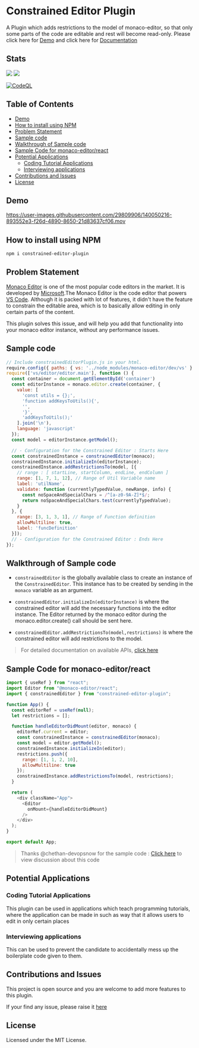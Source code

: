 # Constrained Editor Plugin <!-- omit in toc -->

A Plugin which adds restrictions to the model of monaco-editor, so that only some parts of the code are editable and rest will become read-only. Please click here for [Demo](https://constrained-editor-plugin.vercel.app/playground) and click here for [Documentation](https://constrained-editor-plugin.vercel.app/)

## Stats <!-- omit in toc -->

<a href="https://github.com/Pranomvignesh/constrained-editor-plugin/issues">
<img  src="https://img.shields.io/github/issues/Pranomvignesh/constrained-editor-plugin?style=for-the-badge"/></a>

<a href="https://github.com/Pranomvignesh/constrained-editor-plugin/stargazers">
<img  src="https://img.shields.io/github/stars/Pranomvignesh/constrained-editor-plugin?style=for-the-badge"></a>

[![CodeQL](https://github.com/Pranomvignesh/constrained-editor-plugin/actions/workflows/codeql-analysis.yml/badge.svg)](https://github.com/Pranomvignesh/constrained-editor-plugin/actions/workflows/codeql-analysis.yml)

## Table of Contents <!-- omit in toc -->

- [Demo](#demo)
- [How to install using NPM](#how-to-install-using-npm)
- [Problem Statement](#problem-statement)
- [Sample code](#sample-code)
- [Walkthrough of Sample code](#walkthrough-of-sample-code)
- [Sample Code for monaco-editor/react](#sample-code-for-monaco-editorreact)
- [Potential Applications](#potential-applications)
  - [Coding Tutorial Applications](#coding-tutorial-applications)
  - [Interviewing applications](#interviewing-applications)
- [Contributions and Issues](#contributions-and-issues)
- [License](#license)

## Demo

<https://user-images.githubusercontent.com/29809906/140050216-893552e3-f26d-4890-8650-21d83637cf06.mov>

## How to install using NPM

```bash
npm i constrained-editor-plugin
```

## Problem Statement

[Monaco Editor](https://microsoft.github.io/monaco-editor/) is one of the most popular code editors in the market. It is developed by [Microsoft](https://www.microsoft.com/en-in).The Monaco Editor is the code editor that powers [VS Code](https://github.com/Microsoft/vscode). Although it is packed with lot of features, it didn't have the feature to constrain the editable area, which is to basically allow editing in only certain parts of the content.

This plugin solves this issue, and will help you add that functionality into your monaco editor instance, without any performance issues.

## Sample code

```javascript
// Include constrainedEditorPlugin.js in your html.
require.config({ paths: { vs: '../node_modules/monaco-editor/dev/vs' } });
require(['vs/editor/editor.main'], function () {
  const container = document.getElementById('container')
  const editorInstance = monaco.editor.create(container, {
    value: [
      'const utils = {};',
      'function addKeysToUtils(){',
      '',
      '}',
      'addKeysToUtils();'
    ].join('\n'),
    language: 'javascript'
  });
  const model = editorInstance.getModel();

  // - Configuration for the Constrained Editor : Starts Here
  const constrainedInstance = constrainedEditor(monaco);
  constrainedInstance.initializeIn(editorInstance);
  constrainedInstance.addRestrictionsTo(model, [{
    // range : [ startLine, startColumn, endLine, endColumn ]
    range: [1, 7, 1, 12], // Range of Util Variable name
    label: 'utilName',
    validate: function (currentlyTypedValue, newRange, info) {
      const noSpaceAndSpecialChars = /^[a-z0-9A-Z]*$/;
      return noSpaceAndSpecialChars.test(currentlyTypedValue);
    }
  }, {
    range: [3, 1, 3, 1], // Range of Function definition
    allowMultiline: true,
    label: 'funcDefinition'
  }]);
  // - Configuration for the Constrained Editor : Ends Here
});
```

## Walkthrough of Sample code

- `constrainedEditor` is the globally available class to create an instance of the `ConstrainedEditor`. This instance has to be created by sending in the `monaco` variable as an argument.

- `constrainedEditor.initializeIn(editorInstance)` is where the constrained editor will add the necessary functions into the editor instance. The Editor returned by the monaco editor during the monaco.editor.create() call should be sent here.
  
- `constrainedEditor.addRestrictionsTo(model,restrictions)` is where the constrained editor will add restrictions to the model.

> For detailed documentation on available APIs, [click here](https://constrained-editor-plugin.vercel.app/docs/AvailableAPI/constrained-editor-instance-api)

## Sample Code for monaco-editor/react

```javascript
import { useRef } from "react";
import Editor from "@monaco-editor/react";
import { constrainedEditor } from "constrained-editor-plugin";

function App() {
  const editorRef = useRef(null);
  let restrictions = [];

  function handleEditorDidMount(editor, monaco) {
    editorRef.current = editor;
    const constrainedInstance = constrainedEditor(monaco);
    const model = editor.getModel();
    constrainedInstance.initializeIn(editor);
    restrictions.push({
      range: [1, 1, 2, 10],
      allowMultiline: true
    });
    constrainedInstance.addRestrictionsTo(model, restrictions);
  }

  return (
    <div className="App">
      <Editor
        onMount={handleEditorDidMount}
      />
    </div>
  );
}

export default App;
```

 > Thanks @chethan-devopsnow for the sample code : [Click here](https://github.com/Pranomvignesh/constrained-editor-plugin/issues/6) to view discussion about this code

## Potential Applications

### Coding Tutorial Applications

This plugin can be used in applications which teach programming tutorials, where the application can be made in such as way that it allows users to edit in only certain places

### Interviewing applications

This can be used to prevent the candidate to accidentally mess up the boilerplate code given to them.

## Contributions and Issues

This project is open source and you are welcome to add more features to this plugin.

If your find any issue, please raise it [here](https://github.com/Pranomvignesh/constrained-editor-plugin/issues)

## License

Licensed under the MIT License.
